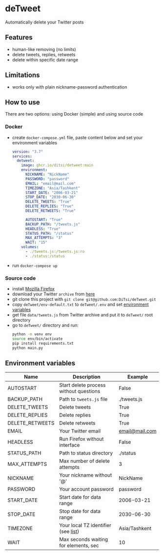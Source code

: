 # deTweet
Automatically delete your Twitter posts

## Features
- human-like removing (no limits)
- delete tweets, replies, retweets
- delete within specific date range

## Limitations
- works only with plain nickname-password authentication

## How to use
There are two options: using Docker (simple) and using source code

### Docker
- create `docker-compose.yml` file, paste content below and set your environment variables
  ```yaml
  version: "3.7"
  services:
    detweet:
      image: ghcr.io/ditsi/detweet:main
      environment:
        NICKNAME: "NickName"
        PASSWORD: "password"
        EMAIL: "email@mail.com"
        TIMEZONE: "Asia/Tashkent"
        START_DATE: "2006-03-21"
        STOP_DATE: "2030-06-30"
        DELETE_TWEETS: "True"
        DELETE_REPLIES: "True"
        DELETE_RETWEETS: "True"
  
        AUTOSTART: "True"
        BACKUP_PATH: "/tweets.js"
        HEADLESS: "True"
        STATUS_PATH: "/status"
        MAX_ATTEMPTS: "3"
        WAIT: "15"
      volumes:
        - ./tweets.js:/tweets.js:ro
        - ./status:/status
  ```
- run `docker-compose up`

### Source code
- install [Mozilla Firefox](https://www.mozilla.org/en-US/firefox/new)
- download your Twitter `archive` from [here](https://twitter.com/settings/download_your_data)
- git clone this project with `git clone git@github.com:DiTsi/deTweet.git`
- copy `deTweet/env-default.txt` to `deTweet/.env` and set [environment variables](#environment-variables)
- get file `data/tweets.js` from Twitter archive and put it to `deTweet/` root directory
- go to `deTweet/` directory and run:
  ```bash
  python -m venv env
  source env/bin/activate
  pip install requirements.txt
  python main.py
  ```

## Environment variables
|Name|Description|Example|
|-|-|-|
|AUTOSTART|Start delete process without questions|False|
|BACKUP_PATH|Path to `tweets.js` file|./tweets.js|
|DELETE_TWEETS|Delete tweets|True|
|DELETE_REPLIES|Delete replies|True|
|DELETE_RETWEETS|Delete retweets|True|
|EMAIL|Your Twitter email|email@mail.com|
|HEADLESS|Run Firefox without interface|False|
|STATUS_PATH|Path to status directory|./status|
|MAX_ATTEMPTS|Max number of delete attempts|3|
|NICKNAME|Your nickname without '@'|NickName|
|PASSWORD|Your account password|password|
|START_DATE|Start date for data range|2006-03-21|
|STOP_DATE|Stop date for data range|2030-06-30|
|TIMEZONE|Your local TZ identifier (see [list](https://en.wikipedia.org/wiki/List_of_tz_database_time_zones))|Asia/Tashkent|
|WAIT|Max seconds waiting for elements, sec|10|
